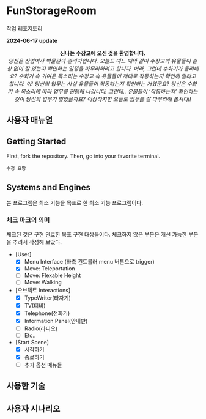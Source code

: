 # FunStorageRoom
작업 레포지토리

**2024-06-17 update**
  
<p align="center">
  <strong>신나는 수장고에 오신 것을 환영합니다.</strong><br>
  <em>당신은 산업역사 박물관의 관리자입니다. 오늘도 여느 때와 같이 수장고의 유물들이 손상 없이 잘 있는지 확인하는 일정을 마무리하려고 합니다. 어라, 그런데 수화기가 울리네요? 수화기 속 귀여운 목소리는 수장고 속 유물들이 제대로 작동하는지 확인해 달라고 합니다. 아! 당신의 업무는 사실 유물들이 작동하는지 확인하는 거였군요? 당신은 수화기 속 목소리에 따라 업무를 진행해 나갑니다. 그런데.. 유물들이 ‘작동하는지’ 확인하는 것이 당신의 업무가 맞았을까요? 이상하지만 오늘도 업무를 잘 마무리해 봅시다!!</em>
</p>

## 사용자 매뉴얼

## Getting Started

First, fork the repository. Then, go into your favorite terminal.

    수정 요망

## Systems and Engines

본 프로그램은 최소 기능을 목표로 한 최소 기능 프로그램이다. 

### 체크 마크의 의미

체크된 것은 구현 완료한 목표 구현 대상들이다. 체크하지 않은 부분은 개선 가능한 부분을 추려서 작성해 보았다. 

- [User]
  - [x] Menu Interface (좌측 컨트롤러 menu 버튼으로 trigger)
  - [x] Move: Teleportation
  - [ ] Move: Flexable Height
  - [ ] Move: Walking
- [오브젝트 Interactions]
  - [x] TypeWriter(타자기)
  - [x] TV(티비)
  - [x] Telephone(전화기)
  - [x] Information Panel(안내판)
  - [ ] Radio(라디오)
  - [ ] Etc..
- [Start Scene]
  - [x] 시작하기
  - [x] 종료하기
  - [ ] 추가 옵션 메뉴들

## 사용한 기술



## 사용자 시나리오


